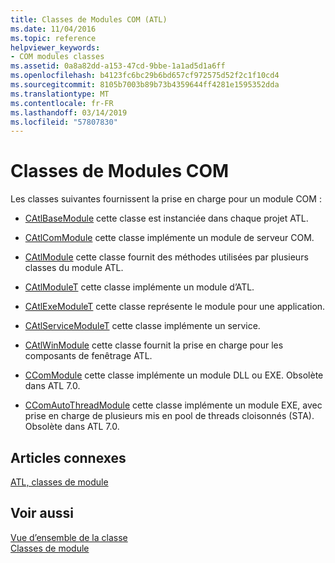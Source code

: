 ```yaml
---
title: Classes de Modules COM (ATL)
ms.date: 11/04/2016
ms.topic: reference
helpviewer_keywords:
- COM modules classes
ms.assetid: 0a8a82dd-a153-47cd-9bbe-1a1ad5d1a6ff
ms.openlocfilehash: b4123fc6bc29b6bd657cf972575d52f2c1f10cd4
ms.sourcegitcommit: 8105b7003b89b73b4359644ff4281e1595352dda
ms.translationtype: MT
ms.contentlocale: fr-FR
ms.lasthandoff: 03/14/2019
ms.locfileid: "57807830"
---
```

# <a name="com-modules-classes"></a>Classes de Modules COM

Les classes suivantes fournissent la prise en charge pour un module COM :

- [CAtlBaseModule](../atl/reference/catlbasemodule-class.md) cette classe est instanciée dans chaque projet ATL.

- [CAtlComModule](../atl/reference/catlcommodule-class.md) cette classe implémente un module de serveur COM.

- [CAtlModule](../atl/reference/catlmodule-class.md) cette classe fournit des méthodes utilisées par plusieurs classes du module ATL.

- [CAtlModuleT](../atl/reference/catlmodulet-class.md) cette classe implémente un module d’ATL.

- [CAtlExeModuleT](../atl/reference/catlexemodulet-class.md) cette classe représente le module pour une application.

- [CAtlServiceModuleT](../atl/reference/catlservicemodulet-class.md) cette classe implémente un service.

- [CAtlWinModule](../atl/reference/catlwinmodule-class.md) cette classe fournit la prise en charge pour les composants de fenêtrage ATL.

- [CComModule](../atl/reference/ccommodule-class.md) cette classe implémente un module DLL ou EXE. Obsolète dans ATL 7.0.

- [CComAutoThreadModule](../atl/reference/ccomautothreadmodule-class.md) cette classe implémente un module EXE, avec prise en charge de plusieurs mis en pool de threads cloisonnés (STA). Obsolète dans ATL 7.0.

## <a name="related-articles"></a>Articles connexes

[ATL, classes de module](../atl/atl-module-classes.md)

## <a name="see-also"></a>Voir aussi

[Vue d’ensemble de la classe](../atl/atl-class-overview.md)<br/>
[Classes de module](../atl/atl-module-classes.md)
